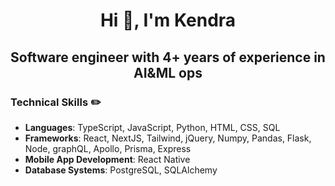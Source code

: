 <h1 align="center">Hi 👋, I'm Kendra</h1>
<h2 align="center">Software engineer with 4+ years of experience in AI&ML ops</h2>

<h3>Technical Skills ✏️</h3>

- **Languages**: TypeScript, JavaScript, Python, HTML, CSS, SQL
- **Frameworks**: React, NextJS, Tailwind, jQuery, Numpy, Pandas, Flask, Node, graphQL, Apollo, Prisma, Express
- **Mobile App Development**: React Native
- **Database Systems**: PostgreSQL, SQLAlchemy

